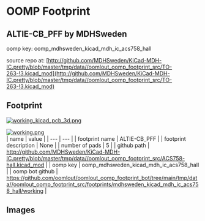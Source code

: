 # OOMP Footprint  
## ALTIE-CB_PFF  by MDHSweden  
  
oomp key: oomp_mdhsweden_kicad_mdh_ic_acs758_hall  
  
source repo at: [http://github.com/MDHSweden/KiCad-MDH-IC.pretty/blob/master/tmp/data//oomlout_oomp_footprint_src/TO-263-!3.kicad_mod](http://github.com/MDHSweden/KiCad-MDH-IC.pretty/blob/master/tmp/data//oomlout_oomp_footprint_src/TO-263-!3.kicad_mod)  
## Footprint  
  
[![working_kicad_pcb_3d.png](working_kicad_pcb_3d_600.png)](working_kicad_pcb_3d.png)  
  
[![working.png](working_600.png)](working.png)  
| name | value | 
| --- | --- | 
| footprint name | ALTIE-CB_PFF | 
| footprint description | None | 
| number of pads | 5 | 
| github path | http://github.com/MDHSweden/KiCad-MDH-IC.pretty/blob/master/tmp/data//oomlout_oomp_footprint_src/ACS758-hall.kicad_mod | 
| oomp key | oomp_mdhsweden_kicad_mdh_ic_acs758_hall | 
| oomp bot github | https://github.com/oomlout/oomlout_oomp_footprint_bot/tree/main/tmp/data//oomlout_oomp_footprint_src/footprints/mdhsweden_kicad_mdh_ic_acs758_hall/working | 
## Images  
